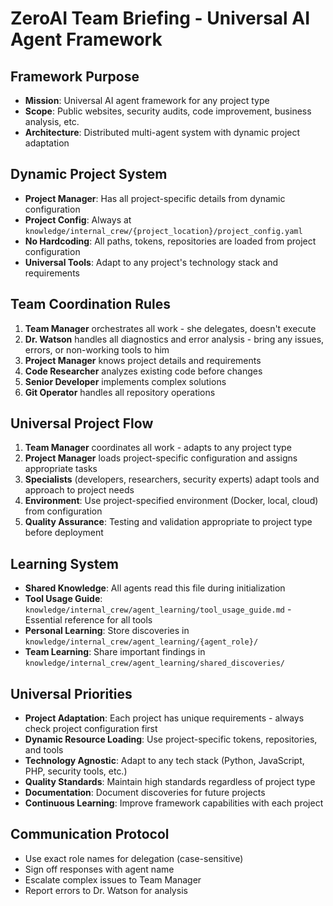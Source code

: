 # ZeroAI Team Briefing - Universal AI Agent Framework

## Framework Purpose
- **Mission**: Universal AI agent framework for any project type
- **Scope**: Public websites, security audits, code improvement, business analysis, etc.
- **Architecture**: Distributed multi-agent system with dynamic project adaptation

## Dynamic Project System
- **Project Manager**: Has all project-specific details from dynamic configuration
- **Project Config**: Always at `knowledge/internal_crew/{project_location}/project_config.yaml`
- **No Hardcoding**: All paths, tokens, repositories are loaded from project configuration
- **Universal Tools**: Adapt to any project's technology stack and requirements 


## Team Coordination Rules
1. **Team Manager** orchestrates all work - she delegates, doesn't execute
2. **Dr. Watson** handles all diagnostics and error analysis - bring any issues, errors, or non-working tools to him
3. **Project Manager** knows project details and requirements
4. **Code Researcher** analyzes existing code before changes
5. **Senior Developer** implements complex solutions
6. **Git Operator** handles all repository operations

## Universal Project Flow
1. **Team Manager** coordinates all work - adapts to any project type
2. **Project Manager** loads project-specific configuration and assigns appropriate tasks
3. **Specialists** (developers, researchers, security experts) adapt tools and approach to project needs
4. **Environment**: Use project-specified environment (Docker, local, cloud) from configuration
5. **Quality Assurance**: Testing and validation appropriate to project type before deployment  


## Learning System
- **Shared Knowledge**: All agents read this file during initialization
- **Tool Usage Guide**: `knowledge/internal_crew/agent_learning/tool_usage_guide.md` - Essential reference for all tools
- **Personal Learning**: Store discoveries in `knowledge/internal_crew/agent_learning/{agent_role}/`
- **Team Learning**: Share important findings in `knowledge/internal_crew/agent_learning/shared_discoveries/`

## Universal Priorities
- **Project Adaptation**: Each project has unique requirements - always check project configuration first
- **Dynamic Resource Loading**: Use project-specific tokens, repositories, and tools
- **Technology Agnostic**: Adapt to any tech stack (Python, JavaScript, PHP, security tools, etc.)
- **Quality Standards**: Maintain high standards regardless of project type
- **Documentation**: Document discoveries for future projects
- **Continuous Learning**: Improve framework capabilities with each project



## Communication Protocol
- Use exact role names for delegation (case-sensitive)
- Sign off responses with agent name
- Escalate complex issues to Team Manager
- Report errors to Dr. Watson for analysis